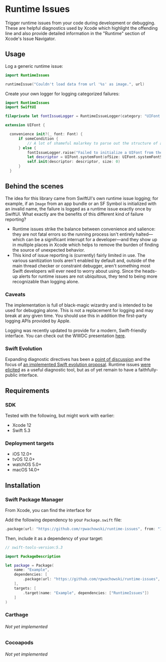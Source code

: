 # Runtime Issues

Trigger runtime issues from your code during development or debugging. These are helpful diagnostics used by Xcode which highlight the offending line and also provide detailed information in the "Runtime" section of Xcode's Issue Navigator.

## Usage

Log a generic runtime issue:

```swift
import RuntimeIssues

runtimeIssue("Couldn't load data from url '%s' as image.", url)
```

Create your own logger for logging categorized failures:

```swift
import RuntimeIssues
import SwiftUI

fileprivate let fontIssueLogger = RuntimeIssueLogger(category: "UIFont Initialization")

extension UIFont {

  convenience init?(_ font: Font) {
      if someCondition {
          // A lot of shameful malarkey to parse out the structure of a SwiftUI.Font...
      } else {
          fontIssueLogger.raise("Failed to initialize a UIFont from the provided SwiftUI.Font.")
          let descriptor = UIFont.systemFont(ofSize: UIFont.systemFontSize, weight: .regular).fontDescriptor
          self.init(descriptor: descriptor, size: 0)
      }
  }
```

## Behind the scenes

The idea for this library came from SwiftUI's own runtime issue logging; for example, if an `Image` from an app bundle or an SF Symbol is initialized with an invalid name, the failure is logged as a runtime issue exactly once by SwiftUI. What exactly are the benefits of this different kind of failure reporting?

* Runtime issues strike the balance between convenience and salience: they are not fatal errors so the running process isn't entirely halted—which can be a significant interrupt for a developer—and they show up in multiple places in Xcode which helps to remove the burden of finding the source of unexpected behavior.
* This kind of issue reporting is (currently) fairly limited in use. The various sanitization tools aren't enabled by default and, outside of the main thread checker or constraint debugger, aren't something most Swift developers will ever need to worry about using. Since the heads-up alerts for runtime issues are not ubiquitous, they tend to being more recognizable than logging alone.

### Caveats

The implementation is full of black-magic wizardry and is intended to be used for debugging alone. This is not a replacement for logging and may break at any given time. You should use this in addition the first-party logging APIs provided by Apple.

Logging was recently updated to provide for a modern, Swift-friendly interface. You can check out the WWDC presentation [here](https://developer.apple.com/videos/play/wwdc2020/10168/).

### Swift Evolution

Expanding diagnostic directives has been a [point of discussion](https://forums.swift.org/t/se-0196-compiler-diagnostic-directives/8734) and the focus of [an implemented Swift evolution proposal](https://github.com/apple/swift-evolution/blob/main/proposals/0196-diagnostic-directives.md). Runtime issues [were elicited](https://forums.swift.org/t/se-0196-compiler-diagnostic-directives/8734/7) as a useful diagnostic tool, but as of yet remain to have a faithfully-public interface.

## Requirements

### SDK

Tested with the following, but might work with earlier:

* Xcode 12
* Swift 5.3

### Deployment targets

* iOS 12.0+
* tvOS 12.0+
* watchOS 5.0+
* macOS 14.0+

## Installation

### Swift Package Manager

From Xcode, you can find the interface for 

Add the following dependency to your `Package.swift` file:

```swift
.package(url: "https://github.com/rpwachowski/runtime-issues", from: "1.0.0")
```

Then, include it as a dependency of your target:

```swift
// swift-tools-version:5.3

import PackageDescription

let package = Package(
    name: "Example",
    dependencies: [
        .package(url: "https://github.com/rpwachowski/runtime-issues", from: "1.0.0")
    ],
    targets: [
        .target(name: "Example", dependencies: ["RuntimeIssues"])
    ]
)
```

### Carthage

###### Not yet implemented

### Cocoapods

###### Not yet implemented
